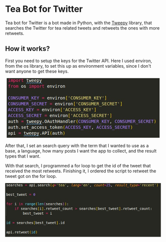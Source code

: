 # Tea Bot for Twitter

Tea bot for Twitter is a bot made in Python, with the <a href="https://www.tweepy.org/">Tweepy</a> library, that searches the Twitter for tea related tweets and retweets the ones with more retweets.

## How it works?

First you need to setup the keys for the Twitter API. Here I used environ, from the os library, to set this up as environment variables, since I don't want anyone to get these keys.

<p align="center">
<img src="./readmeImages/settingsKeys.jpeg">
</p>

After that, I set an search query with the term that I wanted to use as a base, a language, how many posts I want the app to collect, and the result types that I want.

With that search, I programmed a for loop to get the id of the tweet that received the most retweets. Finishing it, I ordered the script to retweet the tweet got on the for loop.

<p align="center">
<img src="./readmeImages/searchQuery.jpeg">
</p>